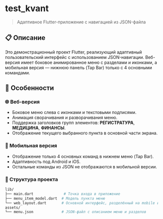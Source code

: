 # test_kvant

> Адаптивное Flutter-приложение с навигацией из JSON-файла

## 📋 Описание

Это демонстрационный проект Flutter, реализующий адаптивный пользовательский интерфейс с использованием JSON-навигации. Веб-версия имеет боковое анимированное меню с разделами и иконками, а мобильная версия — нижнюю панель (Tap Bar) только с 4 основными командами.

## 🚀 Особенности

### 🌐 Веб-версия
- Боковое меню слева с иконками и текстовыми подписями.
- Анимация сворачивания и разворачивания меню.
- Поддержка заголовков групп элементов: **РЕГИСТРАТУРА**, **МЕДИЦИНА**, **ФИНАНСЫ**.
- Отображение текущего выбранного пункта в основной части экрана.

### 📱 Мобильная версия
- Отображение только 4 основных команд в нижнем меню (Tap Bar).
- Адаптивность под Android и iOS.
- Остальные команды из JSON не отображаются в мобильной версии.

### 📁 Структура проекта

```bash
lib/
├── main.dart              # Точка входа в приложение
├── menu_item_model.dart  # Модель пункта меню
└── web_layout.dart       # Основной интерфейс, разделённый на mobile и desktop
assets/
└── menu.json             # JSON-файл с описанием меню и разделов

